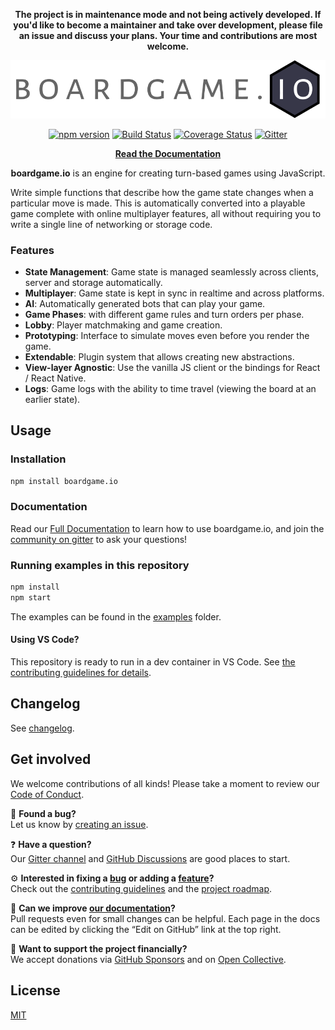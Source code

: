 <p align="center"><strong>The project is in maintenance mode and not being actively developed. If you'd like to become a maintainer and take over development, please file an issue and discuss your plans. Your time and contributions are most welcome.</strong></p>

<p align="center">
  <a href="https://boardgame.io/">
    <img src="https://raw.githubusercontent.com/boardgameio/boardgame.io/main/docs/logo-optimized.svg?sanitize=true" alt="boardgame.io" />
  </a>
</p>

<p align="center">
<a href="https://www.npmjs.com/package/boardgame.io"><img src="https://badge.fury.io/js/boardgame.io.svg" alt="npm version" /></a>
<a href="https://github.com/boardgameio/boardgame.io/actions?query=workflow%3ATests"> <img src="https://github.com/boardgameio/boardgame.io/workflows/Tests/badge.svg" alt='Build Status'></a>
<a href='https://coveralls.io/github/boardgameio/boardgame.io?branch=main'><img src='https://coveralls.io/repos/github/boardgameio/boardgame.io/badge.svg?branch=main' alt='Coverage Status' /></a>
<a href="https://gitter.im/boardgame-io"><img src="https://badges.gitter.im/boardgame-io.svg" alt="Gitter" /></a>
</p>

<p align="center">
  <strong><a href="https://boardgame.io/documentation/#/">Read the Documentation</a></strong>
</p>

<p align="center">
  <strong>boardgame.io</strong> is an engine for creating turn-based games using JavaScript.
</p>

Write simple functions that describe how the game state changes
when a particular move is made. This is automatically converted
into a playable game complete with online multiplayer
features, all without requiring you to write a single line of
networking or storage code.

### Features

- **State Management**: Game state is managed seamlessly across clients, server and storage automatically.
- **Multiplayer**: Game state is kept in sync in realtime and across platforms.
- **AI**: Automatically generated bots that can play your game.
- **Game Phases**: with different game rules and turn orders per phase.
- **Lobby**: Player matchmaking and game creation.
- **Prototyping**: Interface to simulate moves even before you render the game.
- **Extendable**: Plugin system that allows creating new abstractions.
- **View-layer Agnostic**: Use the vanilla JS client or the bindings for React / React Native.
- **Logs**: Game logs with the ability to time travel (viewing the board at an earlier state).

## Usage

### Installation

```sh
npm install boardgame.io
```

### Documentation

Read our [Full Documentation](https://boardgame.io/documentation/) to learn how to
use boardgame.io, and join the [community on gitter](https://gitter.im/boardgame-io/General)
to ask your questions!

### Running examples in this repository

```sh
npm install
npm start
```

The examples can be found in the [examples](examples/) folder.

#### Using VS Code?

This repository is ready to run in a dev container in VS Code. See [the contributing guidelines for details](CONTRIBUTING.md).

## Changelog

See [changelog](docs/documentation/CHANGELOG.md).

## Get involved

We welcome contributions of all kinds!
Please take a moment to review our [Code of Conduct](CODE_OF_CONDUCT.md).

🐛 **Found a bug?**  
Let us know by [creating an issue][new-issue].

❓ **Have a question?**  
Our [Gitter channel][gitter] and [GitHub Discussions][discussions]
are good places to start.

⚙️ **Interested in fixing a [bug][bugs] or adding a [feature][features]?**  
Check out the [contributing guidelines](CONTRIBUTING.md)
and the [project roadmap](roadmap.md).

📖 **Can we improve [our documentation][docs]?**  
Pull requests even for small changes can be helpful. Each page in the
docs can be edited by clicking the “Edit on GitHub” link at the top right.

💸 **Want to support the project financially?**  
We accept donations via [GitHub Sponsors][sponsors] and on [Open Collective][collective].

[new-issue]: https://github.com/boardgameio/boardgame.io/issues/new/choose
[gitter]: https://gitter.im/boardgame-io/General
[discussions]: https://github.com/boardgameio/boardgame.io/discussions
[bugs]: https://github.com/boardgameio/boardgame.io/issues?q=is%3Aissue+is%3Aopen+label%3Abug
[features]: https://github.com/boardgameio/boardgame.io/issues?q=is%3Aissue+is%3Aopen+label%3Afeature
[docs]: https://boardgame.io/documentation/
[sponsors]: https://github.com/sponsors/boardgameio
[collective]: https://opencollective.com/boardgameio#support

## License

[MIT](LICENSE)
